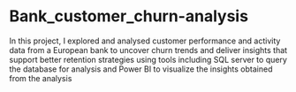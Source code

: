 # Bank_customer_churn-analysis
In this project, I explored and analysed customer performance and activity data from a European bank to uncover churn trends and deliver insights that support better retention strategies using tools including SQL server to query the database for analysis and Power BI to visualize the insights obtained from the analysis
